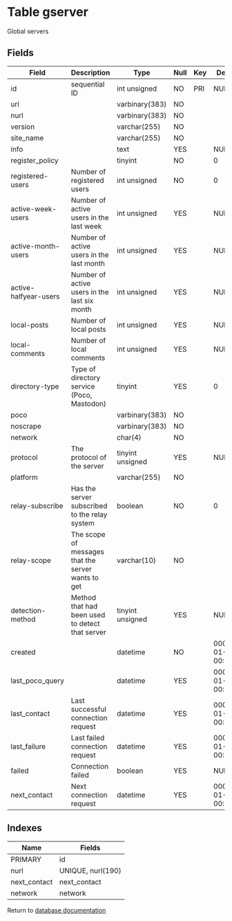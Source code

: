 Table gserver
===========

Global servers

Fields
------

| Field                 | Description                                        | Type             | Null | Key | Default             | Extra          |
| --------------------- | -------------------------------------------------- | ---------------- | ---- | --- | ------------------- | -------------- |
| id                    | sequential ID                                      | int unsigned     | NO   | PRI | NULL                | auto_increment |
| url                   |                                                    | varbinary(383)   | NO   |     |                     |                |
| nurl                  |                                                    | varbinary(383)   | NO   |     |                     |                |
| version               |                                                    | varchar(255)     | NO   |     |                     |                |
| site_name             |                                                    | varchar(255)     | NO   |     |                     |                |
| info                  |                                                    | text             | YES  |     | NULL                |                |
| register_policy       |                                                    | tinyint          | NO   |     | 0                   |                |
| registered-users      | Number of registered users                         | int unsigned     | NO   |     | 0                   |                |
| active-week-users     | Number of active users in the last week            | int unsigned     | YES  |     | NULL                |                |
| active-month-users    | Number of active users in the last month           | int unsigned     | YES  |     | NULL                |                |
| active-halfyear-users | Number of active users in the last six month       | int unsigned     | YES  |     | NULL                |                |
| local-posts           | Number of local posts                              | int unsigned     | YES  |     | NULL                |                |
| local-comments        | Number of local comments                           | int unsigned     | YES  |     | NULL                |                |
| directory-type        | Type of directory service (Poco, Mastodon)         | tinyint          | YES  |     | 0                   |                |
| poco                  |                                                    | varbinary(383)   | NO   |     |                     |                |
| noscrape              |                                                    | varbinary(383)   | NO   |     |                     |                |
| network               |                                                    | char(4)          | NO   |     |                     |                |
| protocol              | The protocol of the server                         | tinyint unsigned | YES  |     | NULL                |                |
| platform              |                                                    | varchar(255)     | NO   |     |                     |                |
| relay-subscribe       | Has the server subscribed to the relay system      | boolean          | NO   |     | 0                   |                |
| relay-scope           | The scope of messages that the server wants to get | varchar(10)      | NO   |     |                     |                |
| detection-method      | Method that had been used to detect that server    | tinyint unsigned | YES  |     | NULL                |                |
| created               |                                                    | datetime         | NO   |     | 0001-01-01 00:00:00 |                |
| last_poco_query       |                                                    | datetime         | YES  |     | 0001-01-01 00:00:00 |                |
| last_contact          | Last successful connection request                 | datetime         | YES  |     | 0001-01-01 00:00:00 |                |
| last_failure          | Last failed connection request                     | datetime         | YES  |     | 0001-01-01 00:00:00 |                |
| failed                | Connection failed                                  | boolean          | YES  |     | NULL                |                |
| next_contact          | Next connection request                            | datetime         | YES  |     | 0001-01-01 00:00:00 |                |

Indexes
------------

| Name         | Fields            |
| ------------ | ----------------- |
| PRIMARY      | id                |
| nurl         | UNIQUE, nurl(190) |
| next_contact | next_contact      |
| network      | network           |


Return to [database documentation](help/database)
